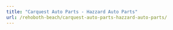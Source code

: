 ```yaml
---
title: "Carquest Auto Parts - Hazzard Auto Parts"
url: /rehoboth-beach/carquest-auto-parts-hazzard-auto-parts/
---
```

